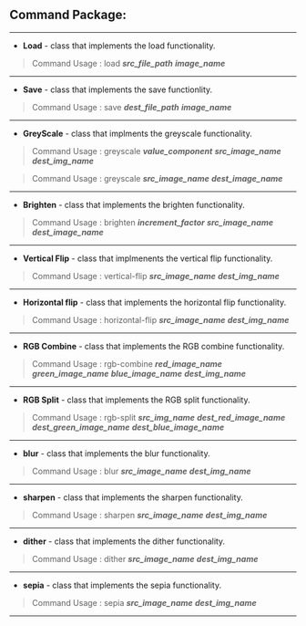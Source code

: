 ## Command Package:
---


* **Load** - class that implements the load functionality.
> Command Usage : load ***src_file_path*** ***image_name***
---
* **Save** - class that implements the save functionlity.
> Command Usage : save ***dest_file_path*** ***image_name***
---

* **GreyScale** - class that implments the greyscale functionality.
> Command Usage : greyscale ***value_component*** ***src_image_name*** ***dest_img_name***

> Command Usage : greyscale ***src_image_name*** ***dest_image_name***
---

* **Brighten** - class that implements the brighten functionality.
> Command Usage : brighten ***increment_factor*** ***src_image_name*** ***dest_image_name***
---

* **Vertical Flip** - class that implmenents the vertical flip functionality.
> Command Usage : vertical-flip ***src_image_name*** ***dest_img_name***
---

* **Horizontal flip** -  class that implements the horizontal flip functionality.
> Command Usage : horizontal-flip ***src_image_name*** ***dest_img_name***
---

* **RGB Combine** - class that implements the RGB combine functionality.
> Command Usage : rgb-combine ***red_image_name*** ***green_image_name*** ***blue_image_name*** ***dest_img_name***
---

* **RGB Split** - class that implements the RGB split functionality.
> Command Usage : rgb-split ***src_img_name*** ***dest_red_image_name*** ***dest_green_image_name*** ***dest_blue_image_name*** 
---

* **blur** - class that implements the blur functionality.
> Command Usage : blur ***src_image_name*** ***dest_img_name***
---

* **sharpen** - class that implements the sharpen functionality.
> Command Usage : sharpen ***src_image_name*** ***dest_img_name***
---

* **dither** - class that implements the dither functionality.
> Command Usage : dither ***src_image_name*** ***dest_img_name***
---

* **sepia** - class that implements the sepia functionality.
> Command Usage : sepia ***src_image_name*** ***dest_img_name***
---
